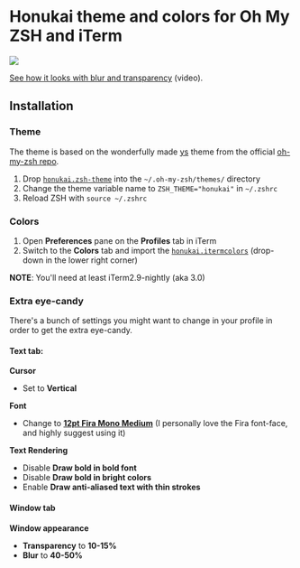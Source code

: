 # Honukai theme and colors for Oh My ZSH and iTerm

![](https://raw.githubusercontent.com/oskarkrawczyk/honukai-iterm/master/honukai.png)

[See how it looks with blur and transparency](https://v.usetapes.com/SDGzCBkHh4) (video).

## Installation

### Theme

The theme is based on the wonderfully made [ys](https://github.com/robbyrussell/oh-my-zsh/blob/master/themes/ys.zsh-theme) theme from the official [oh-my-zsh repo](https://github.com/robbyrussell/oh-my-zsh).

1. Drop [`honukai.zsh-theme`](https://raw.githubusercontent.com/oskarkrawczyk/honukai-iterm/master/honukai.itermcolors) into the `~/.oh-my-zsh/themes/` directory
2. Change the theme variable name to `ZSH_THEME="honukai"` in `~/.zshrc`
3. Reload ZSH with `source ~/.zshrc`

### Colors

1. Open **Preferences** pane on the **Profiles** tab in iTerm
2. Switch to the **Colors** tab and import the [`honukai.itermcolors`](https://raw.githubusercontent.com/oskarkrawczyk/honukai-iterm/master/honukai.itermcolors) (drop-down in the lower right corner)

**NOTE**: You'll need at least iTerm2.9-nightly (aka 3.0)

### Extra eye-candy

There's a bunch of settings you might want to change in your profile in order to get the extra eye-candy.

#### **Text** tab:

**Cursor**

- Set to **Vertical**

**Font**

- Change to **[12pt Fira Mono Medium](https://www.google.com/fonts/download?kit=fYE28jhsC94xTNRkQgmvA1tkqrIMaAZWyLYEoB48lSQ)** (I personally love the Fira font-face, and highly suggest using it)

**Text Rendering**

- Disable **Draw bold in bold font**
- Disable **Draw bold in bright colors**
- Enable **Draw anti-aliased text with thin strokes**

#### **Window** tab

**Window appearance**

- **Transparency** to **10-15%**
- **Blur** to **40-50%**
